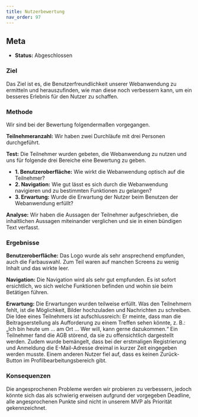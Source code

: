 ```yaml
---
title: Nutzerbewertung
nav_order: 97
---
```


## Meta
- **Status:** Abgeschlossen   

### Ziel

Das Ziel ist es, die Benutzerfreundlichkeit unserer Webanwendung zu ermitteln und herauszufinden, wie man diese noch verbessern kann, um ein besseres Erlebnis für den Nutzer zu schaffen. 

### Methode

Wir sind bei der Bewertung folgendermaßen vorgegangen. 

**Teilnehmeranzahl:** Wir haben zwei Durchläufe mit drei Personen durchgeführt.

**Test:** Die Teilnehmer wurden gebeten, die Webanwendung zu nutzen und uns für folgende drei Bereiche eine Bewertung zu geben. 

- **1. Benutzeroberfläche:** Wie wirkt die Webanwendung optisch auf die Teilnehmer?
- **2. Navigation:** Wie gut lässt es sich durch die Webanwendung navigieren und zu bestimmten Funktionen zu gelangen?
- **3. Erwartung:** Wurde die Erwartung der Nutzer beim Benutzen der Webanwendung erfüllt?

**Analyse:** Wir haben die Aussagen der Teilnehmer aufgeschrieben, die inhaltlichen Aussagen miteinander verglichen und sie in einen bündigen Text verfasst. 

### Ergebnisse

**Benutzeroberfläche:** Das Logo wurde als sehr ansprechend empfunden, auch die Farbauswahl. Zum Teil waren auf manchen Screens zu wenig Inhalt und das wirkte leer. 

**Navigation:** Die Navigation wird als sehr gut empfunden. Es ist sofort ersichtlich, wo sich welche Funktionen befinden und wohin sie beim Betätigen führen.

**Erwartung:** Die Erwartungen wurden teilweise erfüllt. Was den Teilnehmern fehlt, ist die Möglichkeit, Bilder hochzuladen und Nachrichten zu schreiben. Die Idee eines Teilnehmers ist aufschlussreich: Er meinte, dass man die Beitragserstellung als Aufforderung zu einem Treffen sehen könnte, z. B.: „Ich bin heute um … am Ort … Wer will, kann gerne dazukommen.“ Ein Teilnehmer fand die AGB störend, da sie zu offensichtlich dargestellt werden. Zudem wurde bemängelt, dass bei der erstmaligen Registrierung und Anmeldung die E-Mail-Adresse dreimal in kurzer Zeit eingegeben werden musste. Einem anderen Nutzer fiel auf, dass es keinen Zurück-Button im Profilbearbeitungsbereich gibt.


### Konsequenzen

Die angesprochenen Probleme werden wir probieren zu verbessern, jedoch könnte sich das als schwierig erweisen aufgrund der vorgegeben Deadline, alle angesprochenen Punkte sind nicht in unserem MVP als Priorität gekennzeichnet. 

